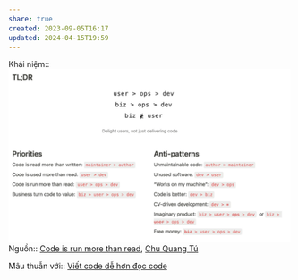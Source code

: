 ```yaml
---
share: true
created: 2023-09-05T16:17
updated: 2024-04-15T19:59
---
```

Khái niệm:: 
![Code is run more than read.jpg](../../../assets/attachments/Code%20is%20run%20more%20than%20read.jpg)
Nguồn:: [Code is run more than read](https://olano.dev/2023-11-30-code-is-run-more-than-read/), [Chu Quang Tú](https://www.facebook.com/tucq88/posts/pfbid02ERiRMWTGcPBcowCMchmBvTRKToktBfAjmqmzujhaB5KvEkeP9zun5SLzBYwsbV3Wl?comment_id=1082448573091874&reply_comment_id=6932267213532575&notif_id=1701782344707538&notif_t=comment_mention&ref=notif)

Mâu thuẫn với:: [Viết code dễ hơn đọc code](./Vi%E1%BA%BFt%20code%20d%E1%BB%85%20h%C6%A1n%20%C4%91%E1%BB%8Dc%20code.md) 